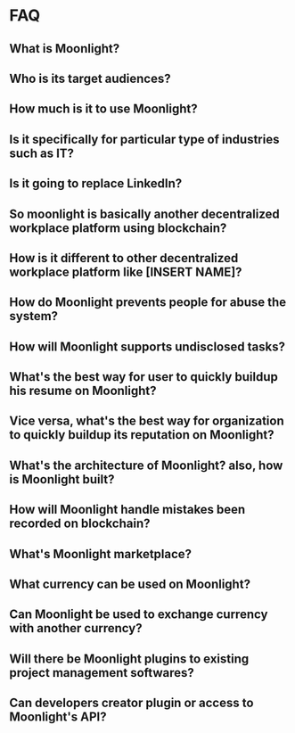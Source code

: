 # FAQ

## What is Moonlight?
## Who is its target audiences?
## How much is it to use Moonlight?
## Is it specifically for particular type of industries such as IT?
## Is it going to replace LinkedIn?
## So moonlight is basically another decentralized workplace platform using blockchain?
## How is it different to other decentralized workplace platform like [INSERT NAME]?
## How do Moonlight prevents people for abuse the system?
## How will Moonlight supports undisclosed tasks?
## What's the best way for user to quickly buildup his resume on Moonlight?
## Vice versa, what's the best way for organization to quickly buildup its reputation on Moonlight?
## What's the architecture of Moonlight? also, how is Moonlight built?
## How will Moonlight handle mistakes been recorded on blockchain?
## What's Moonlight marketplace?
## What currency can be used on Moonlight?
## Can Moonlight be used to exchange currency with another currency?
## Will there be Moonlight plugins to existing project management softwares?
## Can developers creator plugin or access to Moonlight's API?
